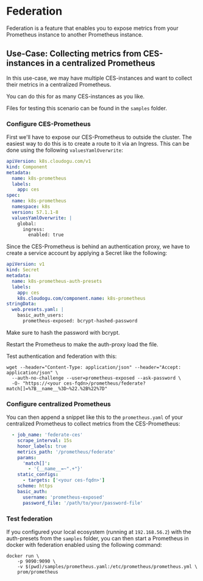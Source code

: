 # Federation

Federation is a feature that enables you to expose metrics from your Prometheus instance to another Prometheus instance.

## Use-Case: Collecting metrics from CES-instances in a centralized Prometheus

In this use-case, we may have multiple CES-instances and want to collect their metrics in a centralized Prometheus.

You can do this for as many CES-instances as you like.

Files for testing this scenario can be found in the `samples` folder.

### Configure CES-Prometheus

First we'll have to expose our CES-Prometheus to outside the cluster.
The easiest way to do this is to create a route to it via an Ingress.
This can be done using the following `valuesYamlOverwrite`:
```yaml
apiVersion: k8s.cloudogu.com/v1
kind: Component
metadata:
  name: k8s-prometheus
  labels:
    app: ces
spec:
  name: k8s-prometheus
  namespace: k8s
  version: 57.1.1-8
  valuesYamlOverwrite: |
    global:
      ingress:
        enabled: true
```

Since the CES-Prometheus is behind an authentication proxy, we have to create a service account by applying a Secret like the following:
```yaml
apiVersion: v1
kind: Secret
metadata:
  name: k8s-prometheus-auth-presets
  labels:
    app: ces
    k8s.cloudogu.com/component.name: k8s-prometheus
stringData:
  web.presets.yaml: |
    basic_auth_users:
      prometheus-exposed: bcrypt-hashed-password
```

Make sure to hash the password with bcrypt.

Restart the Prometheus to make the auth-proxy load the file.

Test authentication and federation with this:
```shell
wget --header="Content-Type: application/json" --header="Accept: application/json" \
  --auth-no-challenge --user=prometheus-exposed --ask-password \
  -O- "https://<your ces-fqdn>/prometheus/federate?match[]=%7B__name__%3D~%22.%2B%22%7D"
```

### Configure centralized Prometheus

You can then append a snippet like this to the `prometheus.yaml` of your centralized Prometheus to collect metrics from the CES-Prometheus:
```yaml
  - job_name: 'federate-ces'
    scrape_interval: 15s
    honor_labels: true
    metrics_path: '/prometheus/federate'
    params:
      'match[]':
        - '{__name__=~".+"}'
    static_configs:
      - targets: ['<your ces-fqdn>']
    scheme: https
    basic_auth:
      username: 'prometheus-exposed'
      password_file: '/path/to/your/password-file'
```

### Test federation

If you configured your local ecosystem (running at `192.168.56.2`) with the auth-presets from the `samples` folder,
you can then start a Prometheus in docker with federation enabled using the following command: 
```shell
docker run \
    -p 9090:9090 \
    -v $(pwd)/samples/prometheus.yaml:/etc/prometheus/prometheus.yml \
    prom/prometheus
```